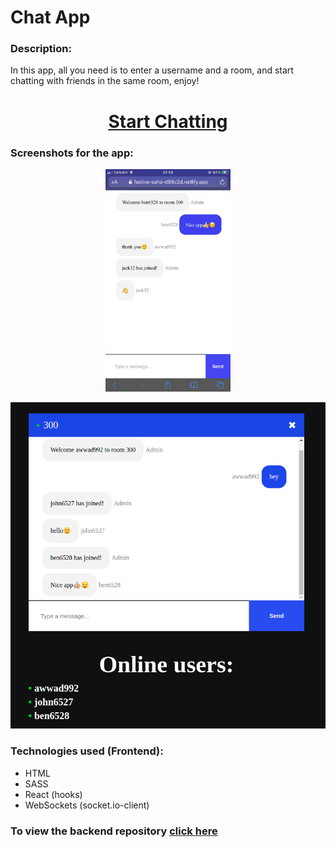 <h1><b>Chat App</b></h1>


<h3><b>Description:</b></h3>


<p>
    In this app, all you need is to enter a username and a room, and start chatting with friends in the same room, enjoy!
  </p>
  
  
<h1 align="center"><a href="https://festive-saha-d99c2d.netlify.app/">Start Chatting</a></h1>


<h3><b>Screenshots for the app:</b></h3>


  <p align="center"><img  width="200" src="https://github.com/muhammadawwad9/chat-app-frontend/blob/main/public/images/screenshot2.JPG"/></p>
    <p align="cetner"><img src="https://github.com/muhammadawwad9/chat-app-frontend/blob/main/public/images/screenshot1.png"/></p>


  
  <h3><b>Technologies used (Frontend):</b></h3>
  
  
  
  * HTML
  * SASS
  * React (hooks)
  * WebSockets (socket.io-client)


<h3><b>To view the backend repository </b><a href="https://github.com/muhammadawwad9/chat-app-backend">click here</a></h3>
